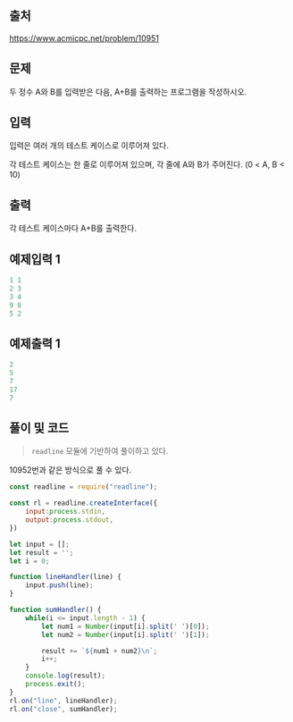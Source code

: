 ## 출처

https://www.acmicpc.net/problem/10951





## 문제

두 정수 A와 B를 입력받은 다음, A+B를 출력하는 프로그램을 작성하시오.





## 입력

입력은 여러 개의 테스트 케이스로 이루어져 있다.

각 테스트 케이스는 한 줄로 이루어져 있으며, 각 줄에 A와 B가 주어진다. (0 < A, B < 10)





## 출력

각 테스트 케이스마다 A+B를 출력한다.







## 예제입력 1

```javascript
1 1
2 3
3 4
9 8
5 2
```





## 예제출력 1

```javascript
2
5
7
17
7
```







## 풀이 및 코드



> `readline` 모듈에 기반하여 풀이하고 있다.



10952번과 같은 방식으로 풀 수 있다.



```javascript
const readline = require("readline");

const rl = readline.createInterface({
    input:process.stdin,
    output:process.stdout,
})

let input = [];
let result = '';
let i = 0;

function lineHandler(line) {
    input.push(line);
}

function sumHandler() {
    while(i <= input.length - 1) {
        let num1 = Number(input[i].split(' ')[0]);
        let num2 = Number(input[i].split(' ')[1]);

        result += `${num1 + num2}\n`;
        i++;
    }
    console.log(result);
    process.exit();
}
rl.on("line", lineHandler);
rl.on("close", sumHandler);
```
